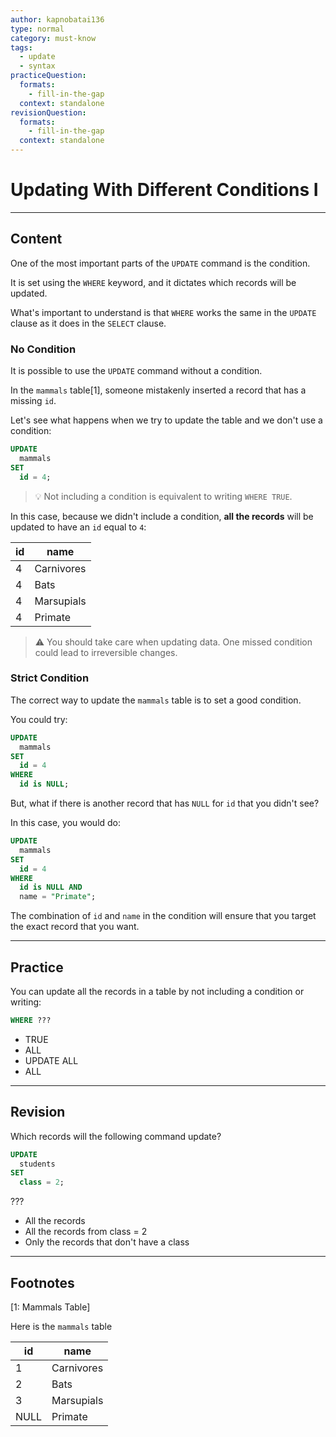 ```yaml
---
author: kapnobatai136
type: normal
category: must-know
tags:
  - update
  - syntax
practiceQuestion:
  formats:
    - fill-in-the-gap
  context: standalone
revisionQuestion:
  formats:
    - fill-in-the-gap
  context: standalone
---
```


# Updating With Different Conditions I


---

## Content

One of the most important parts of the `UPDATE` command is the condition.

It is set using the `WHERE` keyword, and it dictates which records will be updated.

What's important to understand is that `WHERE` works the same in the `UPDATE` clause as it does in the `SELECT` clause.

### No Condition

It is possible to use the `UPDATE` command without a condition.

In the `mammals` table[1], someone mistakenly inserted a record that has a missing `id`.

Let's see what happens when we try to update the table and we don't use a condition:

```sql
UPDATE 
  mammals
SET 
  id = 4;
```

> 💡 Not including a condition is equivalent to writing `WHERE TRUE`.

In this case, because we didn't include a condition, **all the records** will be updated to have an `id` equal to `4`:

| id | name       |
| -- | ---------- |
| 4  | Carnivores |
| 4  | Bats       |
| 4  | Marsupials |
| 4  | Primate    |

> ⚠️ You should take care when updating data. One missed condition could lead to irreversible changes.

### Strict Condition

The correct way to update the `mammals` table is to set a good condition.

You could try:

```sql
UPDATE
  mammals
SET
  id = 4
WHERE
  id is NULL;
```

But, what if there is another record that has `NULL` for `id` that you didn't see?

In this case, you would do:

```sql
UPDATE
  mammals
SET
  id = 4
WHERE
  id is NULL AND
  name = "Primate";
```

The combination of `id` and `name` in the condition will ensure that you target the exact record that you want.


---

## Practice

You can update all the records in a table by not including a condition or writing:

```sql
WHERE ???
```

- TRUE
- ALL
- UPDATE ALL
- ALL


---

## Revision

Which records will the following command update?

```sql
UPDATE 
  students
SET
  class = 2;
```

???

- All the records
- All the records from class = 2
- Only the records that don't have a class


---

## Footnotes

[1: Mammals Table]

Here is the `mammals` table

| id   | name       |
| ---- | ---------- |
| 1    | Carnivores |
| 2    | Bats       |
| 3    | Marsupials |
| NULL | Primate    |
 